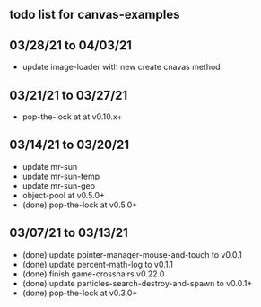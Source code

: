 ## todo list for canvas-examples

## 03/28/21 to 04/03/21
* update image-loader with new create cnavas method

## 03/21/21 to 03/27/21
* pop-the-lock at at v0.10.x+

## 03/14/21 to 03/20/21
* update mr-sun
* update mr-sun-temp
* update mr-sun-geo
* object-pool at v0.5.0+
* (done) pop-the-lock at v0.5.0+

## 03/07/21 to 03/13/21
* (done) update pointer-manager-mouse-and-touch to v0.0.1
* (done) update percent-math-log to v0.1.1
* (done) finish game-crosshairs v0.22.0
* (done) update particles-search-destroy-and-spawn to v0.0.1+
* (done) pop-the-lock at v0.3.0+
